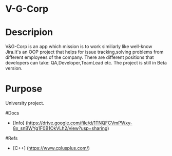 # V-G-Corp

# Descripion
V&G-Corp is an app which mission is to work similiarly like well-know Jira.It's an OOP project that helps for issue tracking,solving problems from different employees of the company.
There are different positions that developers can take: QA,Developer,TeamLead etc.
The project is still in Beta version.

# Purpose
University project.

#Docs
- [Info] (https://drive.google.com/file/d/1TNQFCVmPWxy-8x_snBWYg1F0B1OkVLh2/view?usp=sharing)

#Refs
- [C++] (https://www.cplusplus.com/)
